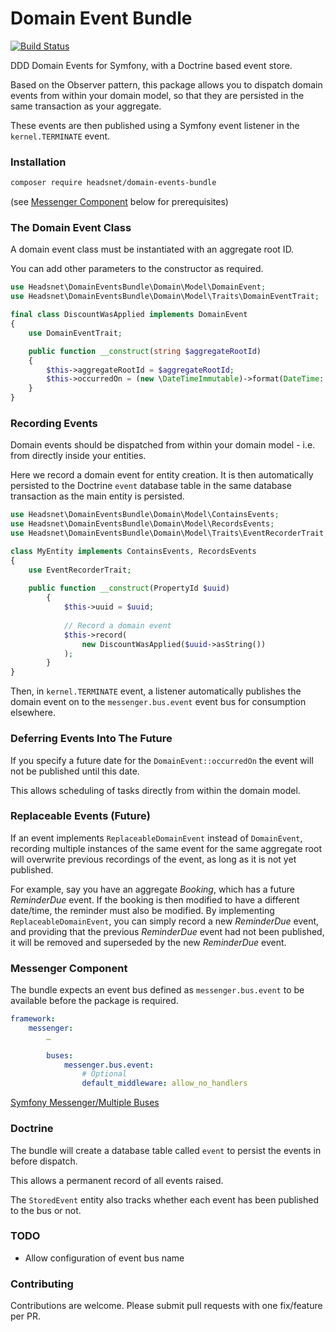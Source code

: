 # Domain Event Bundle

[![Build Status](https://travis-ci.com/headsnet/domain-events-bundle.svg?branch=master)](https://travis-ci.com/headsnet/domain-events-bundle)

DDD Domain Events for Symfony, with a Doctrine based event store.

Based on the Observer pattern, this package allows you to dispatch domain events from 
within your domain model, so that they are persisted in the same transaction as your aggregate.

These events are then published using a Symfony event listener in the `kernel.TERMINATE` event.

### Installation

```bash
composer require headsnet/domain-events-bundle
```

(see [Messenger Component](#messenger-component) below for prerequisites)

### The Domain Event Class

A domain event class must be instantiated with an aggregate root ID. 

You can add other parameters to the constructor as required.

```php
use Headsnet\DomainEventsBundle\Domain\Model\DomainEvent;
use Headsnet\DomainEventsBundle\Domain\Model\Traits\DomainEventTrait;

final class DiscountWasApplied implements DomainEvent
{
    use DomainEventTrait;

    public function __construct(string $aggregateRootId)
    {
        $this->aggregateRootId = $aggregateRootId;
        $this->occurredOn = (new \DateTimeImmutable)->format(DateTime::ATOM);
    }
}
```

### Recording Events

Domain events should be dispatched from within your domain model - i.e. from directly inside your entities.

Here we record a domain event for entity creation. It is then automatically persisted to the Doctrine `event` 
database table in the same database transaction as the main entity is persisted.

```php
use Headsnet\DomainEventsBundle\Domain\Model\ContainsEvents;
use Headsnet\DomainEventsBundle\Domain\Model\RecordsEvents;
use Headsnet\DomainEventsBundle\Domain\Model\Traits\EventRecorderTrait;

class MyEntity implements ContainsEvents, RecordsEvents
{
	use EventRecorderTrait;
	
	public function __construct(PropertyId $uuid)
    	{
    	    $this->uuid = $uuid;
    	    
    	    // Record a domain event
    	    $this->record(
    		    new DiscountWasApplied($uuid->asString())
    	    );
    	}
}
```

Then, in `kernel.TERMINATE` event, a listener automatically publishes the domain event on to the `messenger.bus.event` 
event bus for consumption elsewhere.

### Deferring Events Into The Future

If you specify a future date for the `DomainEvent::occurredOn` the event will not be published until this date.

This allows scheduling of tasks directly from within the domain model.

### Replaceable Events (Future)

If an event implements `ReplaceableDomainEvent` instead of `DomainEvent`, recording multiple instances of the same 
event for the same aggregate root will overwrite previous recordings of the event, as long as it is not yet published.

For example, say you have an aggregate _Booking_, which has a future _ReminderDue_ event. If the booking is then modified 
to have a different date/time, the reminder must also be modified. By implementing `ReplaceableDomainEvent`, you can 
simply record a new _ReminderDue_ event, and providing that the previous _ReminderDue_ event had not been published, it will be 
removed and superseded by the new _ReminderDue_ event. 

### Messenger Component

The bundle expects an event bus defined as `messenger.bus.event` to be available before the package is required.

```yaml
framework:
    messenger:
        …

        buses:
            messenger.bus.event:
                # Optional
                default_middleware: allow_no_handlers
```

[Symfony Messenger/Multiple Buses](https://symfony.com/doc/current/messenger/multiple_buses.html)

### Doctrine

The bundle will create a database table called `event` to persist the events in before dispatch.

This allows a permanent record of all events raised.

The `StoredEvent` entity also tracks whether each event has been published to the bus or not.

### TODO

* Allow configuration of event bus name

### Contributing

Contributions are welcome. Please submit pull requests with one fix/feature per PR.

